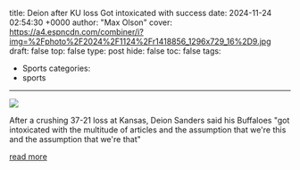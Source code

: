 title: Deion after KU loss Got intoxicated with success
date: 2024-11-24 02:54:30 +0000
author: "Max Olson"
cover: https://a4.espncdn.com/combiner/i?img=%2Fphoto%2F2024%2F1124%2Fr1418856_1296x729_16%2D9.jpg
draft: false
top: false
type: post
hide: false
toc: false
tags:
  - Sports
categories:
  - sports
---

![](https://a4.espncdn.com/combiner/i?img=%2Fphoto%2F2024%2F1124%2Fr1418856_1296x729_16%2D9.jpg)

After a crushing 37-21 loss at Kansas, Deion Sanders said his Buffaloes "got intoxicated with the multitude of articles and the assumption that we're this and the assumption that we're that"

[read more](https://www.espn.com/college-football/story/_/id/42572777/deion-sanders-play-colorado-football-loss-kansas)
